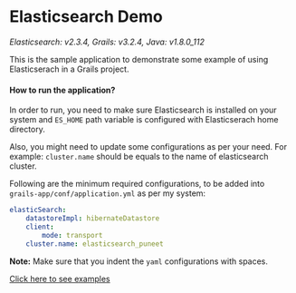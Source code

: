 # Elasticsearch Demo
_Elasticsearch: v2.3.4, Grails: v3.2.4, Java: v1.8.0_112_

This is the sample application to demonstrate some example of using Elasticserach in a Grails project.

#### How to run the application?

In order to run, you need to make sure Elasticsearch is installed on your system and `ES_HOME` path variable is configured with Elasticserach home directory.

Also, you might need to update some configurations as per your need. For example: `cluster.name` should be equals to the name of elasticsearch cluster. 

Following are the minimum required configurations, to be added into `grails-app/conf/application.yml` as per my system: 

```yaml
elasticSearch:
    datastoreImpl: hibernateDatastore
    client:
        mode: transport
    cluster.name: elasticsearch_puneet
```

**Note:** Make sure that you indent the `yaml` configurations with spaces. 

[Click here to see examples](http://puneetbehl.github.io/esdemo_3.2.4/index.html)
